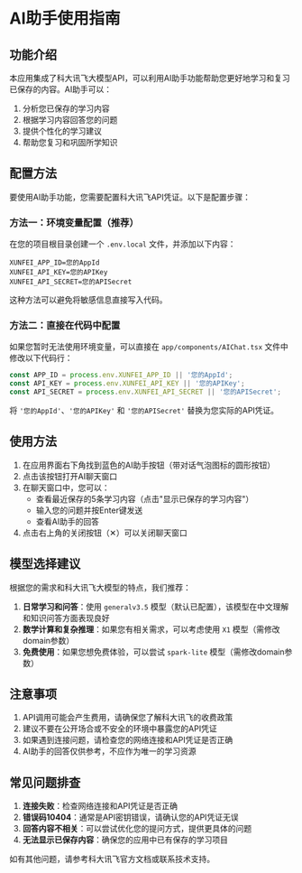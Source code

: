 # AI助手使用指南

## 功能介绍

本应用集成了科大讯飞大模型API，可以利用AI助手功能帮助您更好地学习和复习已保存的内容。AI助手可以：

1. 分析您已保存的学习内容
2. 根据学习内容回答您的问题
3. 提供个性化的学习建议
4. 帮助您复习和巩固所学知识

## 配置方法

要使用AI助手功能，您需要配置科大讯飞API凭证。以下是配置步骤：

### 方法一：环境变量配置（推荐）

在您的项目根目录创建一个 `.env.local` 文件，并添加以下内容：

```
XUNFEI_APP_ID=您的AppId
XUNFEI_API_KEY=您的APIKey
XUNFEI_API_SECRET=您的APISecret
```

这种方法可以避免将敏感信息直接写入代码。

### 方法二：直接在代码中配置

如果您暂时无法使用环境变量，可以直接在 `app/components/AIChat.tsx` 文件中修改以下代码行：

```javascript
const APP_ID = process.env.XUNFEI_APP_ID || '您的AppId';
const API_KEY = process.env.XUNFEI_API_KEY || '您的APIKey';
const API_SECRET = process.env.XUNFEI_API_SECRET || '您的APISecret';
```

将 `'您的AppId'`、`'您的APIKey'` 和 `'您的APISecret'` 替换为您实际的API凭证。

## 使用方法

1. 在应用界面右下角找到蓝色的AI助手按钮（带对话气泡图标的圆形按钮）
2. 点击该按钮打开AI聊天窗口
3. 在聊天窗口中，您可以：
   - 查看最近保存的5条学习内容（点击"显示已保存的学习内容"）
   - 输入您的问题并按Enter键发送
   - 查看AI助手的回答
4. 点击右上角的关闭按钮（✕）可以关闭聊天窗口

## 模型选择建议

根据您的需求和科大讯飞大模型的特点，我们推荐：

1. **日常学习和问答**：使用 `generalv3.5` 模型（默认已配置），该模型在中文理解和知识问答方面表现良好
2. **数学计算和复杂推理**：如果您有相关需求，可以考虑使用 `X1` 模型（需修改domain参数）
3. **免费使用**：如果您想免费体验，可以尝试 `spark-lite` 模型（需修改domain参数）

## 注意事项

1. API调用可能会产生费用，请确保您了解科大讯飞的收费政策
2. 建议不要在公开场合或不安全的环境中暴露您的API凭证
3. 如果遇到连接问题，请检查您的网络连接和API凭证是否正确
4. AI助手的回答仅供参考，不应作为唯一的学习资源

## 常见问题排查

1. **连接失败**：检查网络连接和API凭证是否正确
2. **错误码10404**：通常是API密钥错误，请确认您的API凭证无误
3. **回答内容不相关**：可以尝试优化您的提问方式，提供更具体的问题
4. **无法显示已保存内容**：确保您的应用中已有保存的学习项目

如有其他问题，请参考科大讯飞官方文档或联系技术支持。
